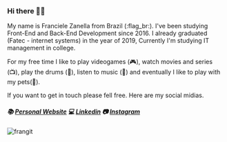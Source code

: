 ### Hi there 👋:blush:

<!--
**Franzanella/Franzanella** is a ✨ _special_ ✨ repository because its `README.md` (this file) appears on your GitHub profile.

Here are some ideas to get you started:

- 🔭 I’m currently working on ...
- 🌱 I’m currently learning ...
- 👯 I’m looking to collaborate on ...
- 🤔 I’m looking for help with ...
- 💬 Ask me about ...
- 📫 How to reach me: ...
- 😄 Pronouns: ...
- ⚡ Fun fact: ...
-->

My name is Franciele Zanella from Brazil (:flag_br:). I've been studying Front-End and Back-End Development since 2016. I already graduated (Fatec - internet systems) in the year of 2019, Currently I'm studying IT management in college.

For my free time I like to play videogames (:video_game:), watch movies and series (:tv:), play the drums (:musical_score:), listen to music (:musical_note:) and eventually I like to play with my pets(:dog:).

If you want to get in touch please fell free. Here are my social midias.
##### :books: [Personal Website](https://franzanella.github.io/meuportfolio/)     :computer: [Linkedin](https://www.linkedin.com/in/franciele-zanella-6b950bb2/) :camera: [Instagram](https://www.instagram.com/franciele_zanella/?hl=pt-br)

![frangit](https://user-images.githubusercontent.com/36767316/88659749-efd63780-d0ab-11ea-989c-15f15ebcbfd5.PNG)
